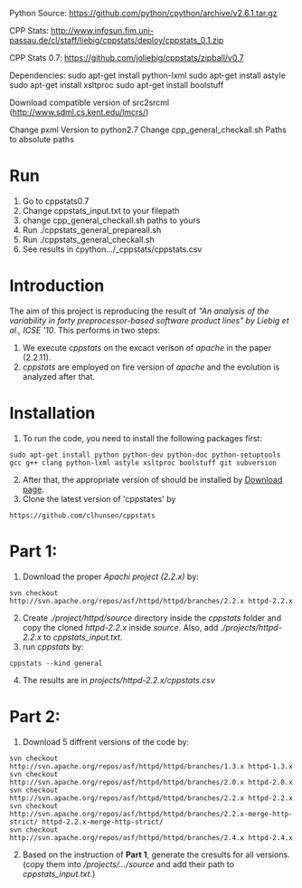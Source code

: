 Python Source: https://github.com/python/cpython/archive/v2.6.1.tar.gz

CPP Stats: http://www.infosun.fim.uni-passau.de/cl/staff/liebig/cppstats/deploy/cppstats_0.1.zip

CPP Stats 0.7: https://github.com/joliebig/cppstats/zipball/v0.7

Dependencies:
sudo apt-get install python-lxml
sudo apt-get install astyle
sudo apt-get install xsltproc
sudo apt-get install boolstuff


Download compatible version of src2srcml (http://www.sdml.cs.kent.edu/lmcrs/)

Change pxml Version to python2.7
Change cpp_general_checkall.sh Paths to absolute paths

# Run #

1. Go to cppstats0.7
2. Change cppstats_input.txt to your filepath
3. change cpp_general_checkall.sh paths to yours
4. Run ./cppstats_general_prepareall.sh
5. Run ./cppstats_general_checkall.sh
6. See results in cpython.../_cppstats/cppstats.csv


# Introduction
The aim of this project is reproducing the result of *"An analysis of the variability in forty preprocessor-based software product lines" by Liebig et al., ICSE '10*. This performs in two steps:
1. We execute *cppstats* on the excact verison of *apache* in the paper (2.2.11).
2. *cppstats* are employed on fire version of *apache* and the evolution is analyzed after that.

# Installation
1. To run the code, you need to install the following packages first:
```
sudo apt-get install python python-dev python-doc python-setuptools gcc g++ clang python-lxml astyle xsltproc boolstuff git subversion
```
2. After that, the appropriate version of *<srcML>* should be installed by [Download page](http://www.srcml.org/#download).
3. Clone the latest version of 'cppstates' by 
```
https://github.com/clhunsen/cppstats
```

# Part 1:
1. Download the proper *Apachi project (2.2.x)* by:
```
svn checkout http://svn.apache.org/repos/asf/httpd/httpd/branches/2.2.x httpd-2.2.x
```
2. Create *./project/httpd/source* directory inside the *cppstats* folder and copy the cloned *httpd-2.2.x* inside *source*. Also, add *./projects/httpd-2.2.x* to *cppstats_input.txt*.
3. run *cppstats* by:
```
cppstats --kind general
```
4. The results are in *projects/httpd-2.2.x/cppstats.csv*

# Part 2:
1. Download 5 diffrent versions of the code by: 
```
svn checkout http://svn.apache.org/repos/asf/httpd/httpd/branches/1.3.x httpd-1.3.x
svn checkout http://svn.apache.org/repos/asf/httpd/httpd/branches/2.0.x httpd-2.0.x
svn checkout http://svn.apache.org/repos/asf/httpd/httpd/branches/2.2.x httpd-2.2.x
svn checkout http://svn.apache.org/repos/asf/httpd/httpd/branches/2.2.x-merge-http-strict/ httpd-2.2.x-merge-http-strict/
svn checkout http://svn.apache.org/repos/asf/httpd/httpd/branches/2.4.x httpd-2.4.x
```
2. Based on the instruction of **Part 1**, generate the cresults for all versions. (copy them into */projects/.../source* and add their path to *cppstats_input.txt*.)